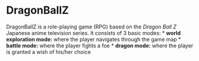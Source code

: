 # DragonBallZ
DragonBallZ is a role-playing game (RPG) based on the *Dragon Ball Z* Japanese anime television series. It consists of 3 basic modes: 
	* **world exploration mode:** where the player navigates through the game map 
	* **battle mode:** where the player fights a foe
	* **dragon mode:** where the player is granted a wish of his/her choice 

